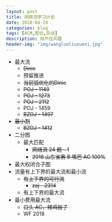 ```yaml
---
layout: post
title: 网络流学习计划
date: 2018-04-24
categories: blog
tags: [ACM,图论,杂谈]
description: 挡不住风霜
header-img: "img/wangluoliuxuexi.jpg"
---
```


- 最大流
  - ~~Dinic~~
  - 预留推进
  - ~~当前弧优化的Dinic~~
  - ~~POJ - 1149~~
  - ~~POJ - 1273~~
  - ~~POJ - 2112~~
  - POJ - 1459
  - ~~BZOJ - 1497~~
- ~~最小割~~
  - ~~BZOJ - 1412~~
- 二分图
  - 最大匹配
    - ~~网络流 24 题 - 1~~
    - ~~2018 山东省赛 B 嘴巴 AC 100%~~
- 最大权闭合子图
- 流量有上下界的最大流和最小流
  - ~~有上下界的可行流~~
    - ~~zoj - 2314~~
  - 有上下界的最大流
- 最小费用最大流
  - ~~口头 AC，辣鸡板子~~
  - WF 2018 
